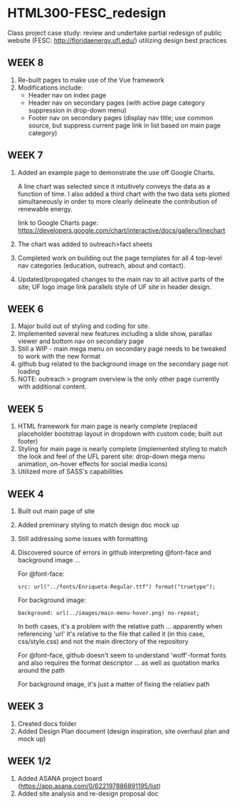 # HTML300-FESC_redesign
Class project case study: review and undertake partial redesign of public website (FESC: http://floridaenergy.ufl.edu/) utilizing design best practices

## WEEK 8
  1. Re-built pages to make use of the Vue framework
  2. Modifications include:
     - Header nav on index page
     - Header nav on secondary pages (with active page category suppression in drop-down menu)
     - Footer nav on secondary pages (display nav title; use common source, but suppress current page link in list based on main page category)
  
## WEEK 7
  1. Added an example page to demonstrate the use off Google Charts.
  
     A line chart was selected since it intuitively conveys the data as a function of time. I also added a third chart with the two data sets plotted simultaneously in order to more clearly delineate the contribution of renewable energy.
     
     link to Google Charts page: https://developers.google.com/chart/interactive/docs/gallery/linechart
  2. The chart was added to outreach>fact sheets
  3. Completed work on building out the page templates for all 4 top-level nav categories (education, outreach, about and contact).
  4. Updated/propogated changes to the main nav to all active parts of the site; UF logo image link parallels style of UF site in header design.
  
## WEEK 6
  1. Major build out of styling and coding for site.
  2. Implemented several new features including a slide show, parallax viewer and bottom nav on secondary page
  3. Still a WIP - main mega menu on secondary page needs to be tweaked to work with the new format
  4. github bug related to the background image on the secondary page not loading
  5. NOTE: outreach > program overview is the only other page currently with additional content. 

## WEEK 5
  1. HTML framework for main page is nearly complete (replaced placeholder bootstrap layout in dropdown with custom code; built out footer)
  2. Styling for main page is nearly complete (implemented styling to match the look and feel of the UFL parent site: drop-down mega menu animation, on-hover effects for social media icons)
  3. Utilized more of SASS's capabilities

## WEEK 4
  1. Built out main page of site
  2. Added preminary styling to match design doc mock up
  3. Still addressing some issues with formatting
  4. Discovered source of errors in github interpreting @font-face and background image ...
  
     For @font-face:
     
       ````
       src: url("../fonts/Enriqueta-Regular.ttf") format("truetype");
       
       ````
     For background image:
     
       ````
       background: url(../images/main-menu-hover.png) no-repeat;
       ````
       
     In both cases, it's a problem with the relative path ... apparently when referencing 'url' it's relative to the file that called it (in this case, css/style.css) and not the main directory of the repository
     
     For @font-face, github doesn't seem to understand 'woff'-format fonts and also requires the format descriptor ... as well as quotation marks around the path
     
     For background image, it's just a matter of fixing the relatiev path
  
## WEEK 3
  1. Created docs folder
  2. Added Design Plan document (design inspiration, site overhaul plan and mock up)

## WEEK 1/2
  1. Added ASANA project board (https://app.asana.com/0/622197886891195/list)
  2. Added site analysis and re-design proposal doc
  

